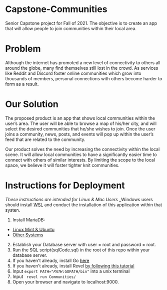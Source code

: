 # Capstone-Communities
Senior Capstone project for Fall of 2021. The objective is to create an app that will allow people to join communities within their local area.

# Problem
Although the internet has promoted a new level of connectivity to others all around the globe, many find themselves still lost in the crowd. As services like Reddit and Discord foster online communities which grow into thousands of members, personal connections with others become harder to form as a result.

# Our Solution
The proposed product is an app that shows local communities within the user’s area. The user will be able to browse a map of his/her city, and will select the desired communities that he/she wishes to join. Once the user joins a community, news, posts, and events will pop up within the user’s feed that are related to the community. 

Our product solves the need by increasing the connectivity within the local scene. It will allow local communities to have a significantly easier time to connect with others of similar interests. By limiting the scope to the local space, we believe it will foster tighter knit communities.

# Instructions for Deployment
_These instructions are intended for Linux & Mac Users_
_Windows users should install [WSL](https://docs.microsoft.com/en-us/windows/wsl/install) and conduct the installation of this application within that systen.
1. Install MariaDB: 
* [Linux Mint & Ubuntu](https://r00t4bl3.com/post/how-to-install-mariadb-10-3-on-linux-mint-19)
* [Other Systems](https://mariadb.com/downloads/)
2. Establish your Database server with user = root and password = root.
3. Run the SQL script(sqlCode.sql) in the root of this repo within your database server. 
4. If you haven't already, install Go [here](https://golang.org/doc/install)
5. If you haven't already, install Revel [by following this tutorial](https://revel.github.io/tutorial/gettingstarted.html)
6. Input <code>export PATH="$PATH:$GOPATH/bin"</code> into a unix terminal
7. Input <code> revel run Communities/</code>
8. Open your browser and navigate to localhost:9000.
